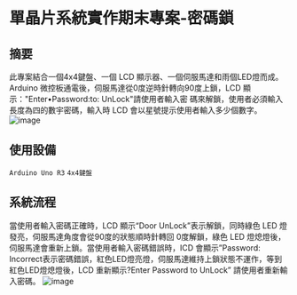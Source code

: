 # 單晶片系統實作期末專案-密碼鎖
## 摘要
此專案結合一個4x4鍵盤、一個 LCD 顯示器、一個伺服馬達和雨個LED燈而成。Arduino 微控板通電後，伺服馬達從0度逆時針轉向90度上鎖，LCD 顯示："Enter•Password:to: UnLock"請使用者輸入密
碼來解鎖，使用者必須輸入長度為四的數宇密碼，輸入時 LCD 會以星號提示使用者輸入多少個數字。
![image](https://github.com/a7209579/arduino-door-lock/blob/main/images/tinkercad.png)
## 使用設備
`Arduino Uno R3`
`4x4鍵盤`

## 系統流程
當使用者輸入密碼正確時，LCD 顯示“Door UnLock”表示解鎖，同時綠色 LED 燈發亮，伺服馬達角度會從90度的狀態順時針轉回 0度解鎖，綠色 LED 燈熄燈後，伺服馬達會重新上鎖。當使用者輸入密碼錯誤時，ICD 會顯示”Password: Incorrect表示密碼錯誤，紅色LED燈亮燈，伺服馬達維持上鎖狀態不運作，等到紅色LED燈熄燈後，LCD 重新顯示?Enter Password to UnLock” 請使用者重新輸入密碼。
![image](https://github.com/a7209579/arduino-door-lock/blob/main/images/flowchart.jpg)
